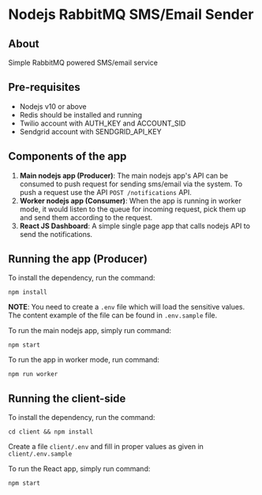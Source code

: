 # Nodejs RabbitMQ SMS/Email Sender

## About
Simple RabbitMQ powered SMS/email service

## Pre-requisites
- Nodejs v10 or above
- Redis should be installed and running
- Twilio account with AUTH_KEY and ACCOUNT_SID
- Sendgrid account with SENDGRID_API_KEY

## Components of the app

1. **Main nodejs app (Producer)**: The main nodejs app's API can be consumed to push request for sending sms/email via the system. To push a request use the API `POST /notifications` API.
2. **Worker nodejs app (Consumer)**: When the app is running in worker mode, it would listen to the queue for incoming request, pick them up and send them according to the request.
3. **React JS Dashboard**: A simple single page app that calls nodejs API to send the notifications.


## Running the app (Producer)

To install the dependency, run the command:
```
npm install
```

**NOTE**: You need to create a `.env` file which will load the sensitive values. The content example of the file can be found in `.env.sample` file.

To run the main nodejs app, simply run command:
```
npm start
```

To run the app in worker mode, run command:
```
npm run worker
```

## Running the client-side

To install the dependency, run the command:
```
cd client && npm install
```

Create a file `client/.env` and fill in proper values as given in `client/.env.sample`

To run the React app, simply run command:
```
npm start
